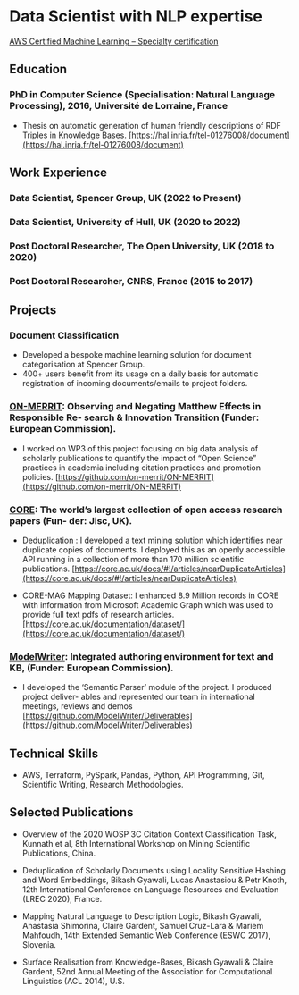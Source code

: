 <!---
Dr. Bikash Gyawali
-->

# Data Scientist with NLP expertise
[AWS Certified Machine Learning – Specialty certification](https://www.credly.com/badges/99d07d4f-d697-44e5-bfb7-9dba4fd69f78/public_url)



## Education
### PhD in Computer Science (Specialisation: Natural Language Processing), 2016, Université de Lorraine, France

* Thesis on automatic generation of human friendly descriptions of RDF Triples in Knowledge Bases. [https://hal.inria.fr/tel-01276008/document](https://hal.inria.fr/tel-01276008/document)



## Work Experience
### Data Scientist, Spencer Group, UK (2022 to Present)

### Data Scientist, University of Hull, UK (2020 to 2022)

### Post Doctoral Researcher, The Open University, UK (2018 to 2020)

### Post Doctoral Researcher, CNRS, France (2015 to 2017)


## Projects
### Document Classification
* Developed a bespoke machine learning solution for document categorisation at Spencer Group.
* 400+ users benefit from its usage on a daily basis for automatic registration of incoming documents/emails to project folders.


### [ON-MERRIT](https://on-merrit.eu/): Observing and Negating Matthew Effects in Responsible Re- search & Innovation Transition (Funder: European Commission).
* I worked on WP3 of this project focusing on big data analysis of scholarly publications to quantify the impact of “Open Science” practices in academia including citation practices and promotion policies. [https://github.com/on-merrit/ON-MERRIT](https://github.com/on-merrit/ON-MERRIT)


### [CORE](https://core.ac.uk/): The world’s largest collection of open access research papers (Fun- der: Jisc, UK).
* Deduplication : I developed a text mining solution which identifies near duplicate copies of documents. I deployed this as an openly accessible API running in a collection of more than 170 million scientific publications. [https://core.ac.uk/docs/#!/articles/nearDuplicateArticles](https://core.ac.uk/docs/#!/articles/nearDuplicateArticles)

* CORE-MAG Mapping Dataset: I enhanced 8.9 Million records in CORE with information from Microsoft Academic Graph which was used to provide full text pdfs of research articles. [https://core.ac.uk/documentation/dataset/](https://core.ac.uk/documentation/dataset/)

### [ModelWriter](https://itea4.org/project/modelwriter.html): Integrated authoring environment for text and KB, (Funder: European Commission).
* I developed the ‘Semantic Parser’ module of the project. I produced project deliver- ables and represented our team in international meetings, reviews and demos [https://github.com/ModelWriter/Deliverables](https://github.com/ModelWriter/Deliverables)



## Technical Skills
* AWS, Terraform, PySpark, Pandas, Python, API Programming, Git, Scientific Writing, Research Methodologies.



## Selected Publications

* Overview of the 2020 WOSP 3C Citation Context Classification Task, Kunnath et al, 8th International Workshop on Mining Scientific Publications, China.

* Deduplication of Scholarly Documents using Locality Sensitive Hashing and Word Embeddings, Bikash Gyawali, Lucas Anastasiou & Petr Knoth, 12th International Conference on Language Resources and Evaluation (LREC 2020), France.

* Mapping Natural Language to Description Logic, Bikash Gyawali, Anastasia Shimorina, Claire Gardent, Samuel Cruz-Lara & Mariem Mahfoudh, 14th Extended Semantic Web Conference (ESWC 2017), Slovenia.

* Surface Realisation from Knowledge-Bases, Bikash Gyawali & Claire Gardent, 52nd Annual Meeting of the Association for Computational Linguistics (ACL 2014), U.S.

